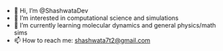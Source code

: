 - 👋 Hi, I’m @ShashwataDev
- 👀 I’m interested in computational science and simulations
- 🌱 I’m currently learning molecular dynamics and general physics/math sims
- 📫 How to reach me: shashwata7t2@gmail.com

<!---
ShashwataDev/ShashwataDev is a ✨ special ✨ repository because its `README.md` (this file) appears on your GitHub profile.
You can click the Preview link to take a look at your changes.
--->
